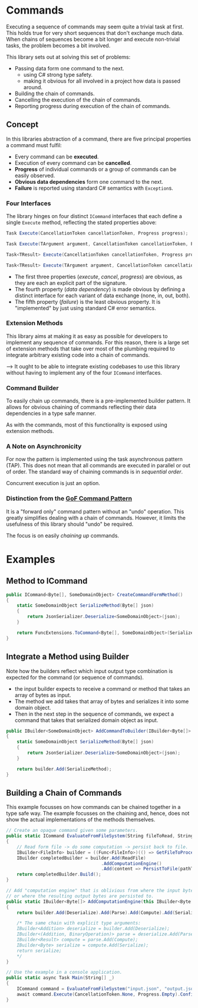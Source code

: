 # Commands
Executing a sequence of commands may seem quite a trivial task at first. This holds true for very short sequences that don't exchange much data. When chains of sequences become a bit longer and execute non-trivial tasks, the problem becomes a bit involved.

This library sets out at solving this set of problems:
- Passing data form one command to the next.
    - using C# strong type safety.
    - making it obvious for all involved in a project how data is passed around.
- Building the chain of commands.
- Cancelling the execution of the chain of commands.
- Reporting progress during execution of the chain of commands.

## Concept
In this libraries abstraction of a command, there are five principal properties a command must fulfil:
- Every command can be **executed**.
- Execution of every command can be **cancelled**.
- **Progress** of individual commands or a group of commands can be easily observed.
- **Obvious data dependencies** form one command to the next.
- **Failure** is reported using standard C# semantics with `Exception`s.

### Four Interfaces

The library hinges on four distinct `ICommand` interfaces that each define a single `Execute` method, reflecting the stated properties above: 

```csharp
Task Execute(CancellationToken cancellationToken, Progress progress);

Task Execute(TArgument argument, CancellationToken cancellationToken, Progress progress);

Task<TResult> Execute(CancellationToken cancellationToken, Progress progress);

Task<TResult> Execute(TArgument argument, CancellationToken cancellationToken, Progress progress);
```

- The first three properties (*execute*, *cancel*, *progress*) are obvious, as they are each an explicit part of the signature.
- The fourth property (*data dependency*) is made obvious by defining a distinct interface for each variant of data exchange (none, in, out, both).
- The fifth property (*failure*) is the least obvious property. It is "implemented" by just using standard C# error semantics.

### Extension Methods
This library aims at making it as easy as possible for developers to implement any sequence of commands. For this reason, there is a large set of extension methods that take over most of the plumbing required to integrate arbitrary existing code into a chain of commands.

--> It ought to be able to integrate existing codebases to use this library without having to implement any of the four ``ICommand`` interfaces.

### Command Builder
To easily chain up commands, there is a pre-implemented builder pattern. It allows for obvious chaining of commands reflecting their data dependencies in a type safe manner.

As with the commands, most of this functionality is exposed using extension methods.

### A Note on Asynchronicity
For now the pattern is implemented using the task asynchronous pattern (TAP).
This does not mean that all commands are executed in parallel or out of order. The standard way of chaining commands is in *sequential order*.

Concurrent execution is just an option.
### Distinction from the [GoF Command Pattern](https://en.wikipedia.org/wiki/Command_pattern)
It is a "forward only" command pattern without an "undo" operation. This greatly simplifies dealing with a chain of commands. However, it limits the usefulness of this library should "undo" be required.

The focus is on easily *chaining up* commands.

# Examples

## Method to ICommand
```csharp
public ICommand<Byte[], SomeDomainObject> CreateCommandFormMethod()
{
    static SomeDomainObject SerializeMethod(Byte[] json)
    {
        return JsonSerializer.Deserialize<SomeDomainObject>(json);
    }

    return FuncExtensions.ToCommand<Byte[], SomeDomainObject>(SerializeMethod);
}
```

## Integrate a Method using Builder
Note how the builders reflect which input output type combination is expected for the command (or sequence of commands).
- the input builder expects to receive a command or method that takes an array of bytes as input.
- The method we add takes that array of bytes and serializes it into some domain object.
- Then in the next step in the sequence of commands, we expect a command that takes that serialized domain object as input.
```csharp
public IBuilder<SomeDomainObject> AddCommandToBuilder(IBuilder<Byte[]> builder)
{
    static SomeDomainObject SerializeMethod(Byte[] json)
    {
        return JsonSerializer.Deserialize<SomeDomainObject>(json);
    }

    return builder.Add(SerializeMethod);
}
```

## Building a Chain of Commands
This example focusses on how commands can be chained together in a type safe way. The example focusses on the chaining and, hence, does not show the actual implementations of the methods themselves.

```csharp
// Create an opaque command given some parameters.
public static ICommand EvaluateFromFileSystem(String fileToRead, String pathToPersistTo)
{
    // Read form file -> do some computation -> persist back to file.
    IBuilder<FileInfo> builder = ((Func<FileInfo>)(() => GetFileToProcess(fileToRead))).StartBuilder();
    IBuilder completedBuilder = builder.Add(ReadFile)
                                    .AddComputationEngine()
                                    .Add(content => PersistToFile(pathToPersistTo, content));
    return completedBuilder.Build();
}

// Add "computation engine" that is oblivious from where the input bytes come from,
// or where the resulting output bytes are persisted to.
public static IBuilder<Byte[]> AddComputationEngine(this IBuilder<Byte[]> builder)
{
    return builder.Add(Deserialize).Add(Parse).Add(Compute).Add(Serialize);

    /* The same chain with explicit type arguments: 
    IBuilder<Addition> deserialize = builder.Add(Deserialize);
    IBuilder<(Addition, BinaryOperation)> parse = deserialize.Add(Parse);
    IBuilder<Result> compute = parse.Add(Compute);
    IBuilder<Byte> serialize = compute.Add(Serialize);
    return serialize;
    */
}

// Use the example in a console application.
public static async Task Main(String[] _)
{
    ICommand command = EvaluateFromFileSystem("input.json", "output.json");
    await command.Execute(CancellationToken.None, Progress.Empty).ConfigureAwait(false);
}
```

